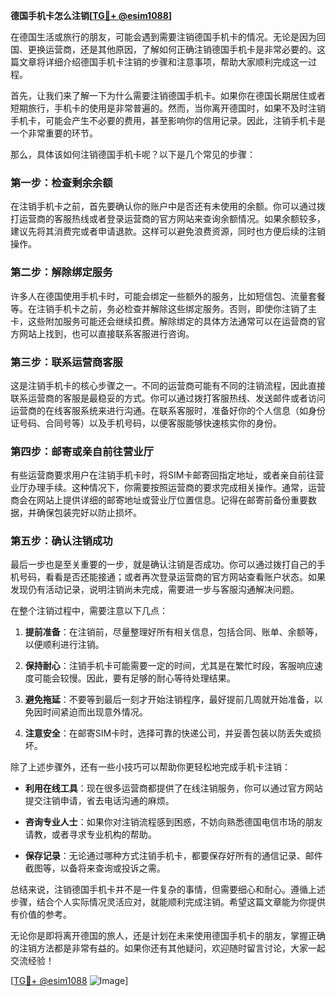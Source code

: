 **德国手机卡怎么注销[[TG💪+ @esim1088](https://t.me/s/esim1088)]**

在德国生活或旅行的朋友，可能会遇到需要注销德国手机卡的情况。无论是因为回国、更换运营商，还是其他原因，了解如何正确注销德国手机卡是非常必要的。这篇文章将详细介绍德国手机卡注销的步骤和注意事项，帮助大家顺利完成这一过程。

首先，让我们来了解一下为什么需要注销德国手机卡。如果你在德国长期居住或者短期旅行，手机卡的使用是非常普遍的。然而，当你离开德国时，如果不及时注销手机卡，可能会产生不必要的费用，甚至影响你的信用记录。因此，注销手机卡是一个非常重要的环节。

那么，具体该如何注销德国手机卡呢？以下是几个常见的步骤：

### 第一步：检查剩余余额

在注销手机卡之前，首先要确认你的账户中是否还有未使用的余额。你可以通过拨打运营商的客服热线或者登录运营商的官方网站来查询余额情况。如果余额较多，建议先将其消费完或者申请退款。这样可以避免浪费资源，同时也方便后续的注销操作。

### 第二步：解除绑定服务

许多人在德国使用手机卡时，可能会绑定一些额外的服务，比如短信包、流量套餐等。在注销手机卡之前，务必检查并解除这些绑定服务。否则，即使你注销了主卡，这些附加服务可能还会继续扣费。解除绑定的具体方法通常可以在运营商的官方网站上找到，也可以直接联系客服进行咨询。

### 第三步：联系运营商客服

这是注销手机卡的核心步骤之一。不同的运营商可能有不同的注销流程，因此直接联系运营商的客服是最稳妥的方式。你可以通过拨打客服热线、发送邮件或者访问运营商的在线客服系统来进行沟通。在联系客服时，准备好你的个人信息（如身份证号码、合同号等）以及手机号码，以便客服能够快速核实你的身份。

### 第四步：邮寄或亲自前往营业厅

有些运营商要求用户在注销手机卡时，将SIM卡邮寄回指定地址，或者亲自前往营业厅办理手续。这种情况下，你需要按照运营商的要求完成相关操作。通常，运营商会在网站上提供详细的邮寄地址或营业厅位置信息。记得在邮寄前备份重要数据，并确保包装完好以防止损坏。

### 第五步：确认注销成功

最后一步也是至关重要的一步，就是确认注销是否成功。你可以通过拨打自己的手机号码，看看是否还能接通；或者再次登录运营商的官方网站查看账户状态。如果发现仍有活动记录，说明注销尚未完成，需要进一步与客服沟通解决问题。

在整个注销过程中，需要注意以下几点：

1. **提前准备**：在注销前，尽量整理好所有相关信息，包括合同、账单、余额等，以便顺利进行注销。
   
2. **保持耐心**：注销手机卡可能需要一定的时间，尤其是在繁忙时段，客服响应速度可能会较慢。因此，要有足够的耐心等待处理结果。

3. **避免拖延**：不要等到最后一刻才开始注销程序，最好提前几周就开始准备，以免因时间紧迫而出现意外情况。

4. **注意安全**：在邮寄SIM卡时，选择可靠的快递公司，并妥善包装以防丢失或损坏。

除了上述步骤外，还有一些小技巧可以帮助你更轻松地完成手机卡注销：

- **利用在线工具**：现在很多运营商都提供了在线注销服务，你可以通过官方网站提交注销申请，省去电话沟通的麻烦。
  
- **咨询专业人士**：如果你对注销流程感到困惑，不妨向熟悉德国电信市场的朋友请教，或者寻求专业机构的帮助。

- **保存记录**：无论通过哪种方式注销手机卡，都要保存好所有的通信记录、邮件截图等，以备将来查询或投诉之需。

总结来说，注销德国手机卡并不是一件复杂的事情，但需要细心和耐心。遵循上述步骤，结合个人实际情况灵活应对，就能顺利完成注销。希望这篇文章能为你提供有价值的参考。

无论你是即将离开德国的旅人，还是计划在未来使用德国手机卡的朋友，掌握正确的注销方法都是非常有益的。如果你还有其他疑问，欢迎随时留言讨论，大家一起交流经验！

[[TG💪+ @esim1088](https://t.me/s/esim1088) ![Image](https://i.postimg.cc/4NQfJmqS/Snipaste-2025-05-13-00-14-12.png)]